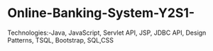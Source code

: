 # Online-Banking-System-Y2S1-
Technologies:-Java, JavaScript, Servlet API, JSP, JDBC API, Design Patterns, TSQL, Bootstrap, SQL,CSS
